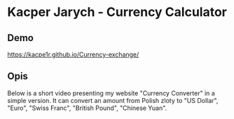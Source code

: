# Kacper Jarych - Currency Calculator
## Demo

https://kacpe1r.github.io/Currency-exchange/

## Opis
Below is a short video presenting my website "Currency Converter" in a simple version. It can convert an amount from Polish zloty to "US Dollar", "Euro", "Swiss Franc", "British Pound", "Chinese Yuan".

